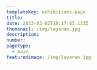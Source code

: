 ```yaml
---
templateKey: exhibitions-page
title: 
date: 2023-03-02T10:17:05.133Z
thumbnail: /img/layanan.jpg
description: 
number: 
pagetype:
  - main
featuredimage: /img/layanan.jpg
---
```



